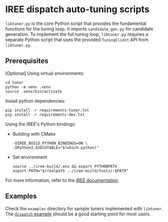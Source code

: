 # IREE dispatch auto-tuning scripts
`libtuner.py` is the core Python script that provides the fundamental functions
for the tuning loop. It imports `candidate_gen.py` for candidate generation. To
implement the full tuning loop, `libtuner.py` requires a separate Python script
that uses the provided `TuningClient` API from `libtuner.py`.

## Prerequisites
[Optional] Using virtual environments:
```shell
cd tuner
python -m venv .venv
source .venv/bin/activate
```
Install python dependencies:
```shell
pip install -r requirements-tuner.txt
pip install -r requirements-dev.txt
```
Using the IREE's Python bindings:
   - Building with CMake
     ```shell
     -DIREE_BUILD_PYTHON_BINDINGS=ON \
     -DPython3_EXECUTABLE="$(which python)"
     ```
   - Set environment
      ```shell
      source ../iree-build/.env && export PYTHONPATH
      export PATH="$(realpath ../iree-build/tools):$PATH"
      ```
For more information, refer to the [IREE
documentation](https://iree.dev/building-from-source/getting-started/#python-bindings).

## Examples

Check the `examples` directory for sample tuners implemented with `libtuner`.
The [`dispatch` example](https://github.com/nod-ai/SHARK-Platform/tree/main/tuner/examples/dispatch)
should be a good starting point for most users.
